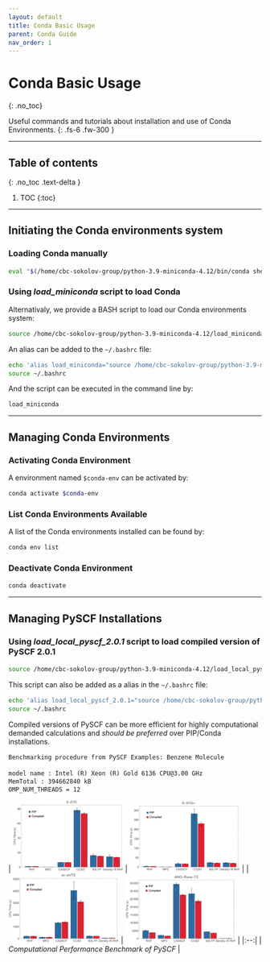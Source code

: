 ```yaml
---
layout: default
title: Conda Basic Usage
parent: Conda Guide
nav_order: 1
---
```


# Conda Basic Usage
{: .no_toc}

Useful commands and tutorials about installation and use of Conda Environments.
{: .fs-6 .fw-300 }

---
## Table of contents
{: .no_toc .text-delta }

1. TOC
{:toc}

---

## Initiating the Conda environments system
### Loading Conda manually
```bash
eval "$(/home/cbc-sokolov-group/python-3.9-miniconda-4.12/bin/conda shell.bash hook)"
```

### Using _load_miniconda_ script to load Conda
Alternativaly, we provide a BASH script to load our Conda environments system:
```bash
source /home/cbc-sokolov-group/python-3.9-miniconda-4.12/load_miniconda
```

An alias can be added to the `~/.bashrc` file:
```bash
echo 'alias load_miniconda="source /home/cbc-sokolov-group/python-3.9-miniconda-4.12/load_miniconda"' >> ~/.bashrc
source ~/.bashrc
```

And the script can be executed in the command line by:
```bash
load_miniconda
```

---

## Managing Conda Environments
### Activating Conda Environment
A environment named `$conda-env` can be activated by:
```bash
conda activate $conda-env
```

### List Conda Environments Available
A list of the Conda environments installed can be found by:
```bash
conda env list
```

### Deactivate Conda Environment
```bash
conda deactivate
```

---

## Managing PySCF Installations
### Using _load_local_pyscf_2.0.1_ script to load compiled version of PySCF 2.0.1
```bash
source /home/cbc-sokolov-group/python-3.9-miniconda-4.12/load_local_pyscf_2.0.1
```

This script can also be added as a alias in the `~/.bashrc` file:
```bash
echo 'alias load_local_pyscf_2.0.1="source /home/cbc-sokolov-group/python-3.9-miniconda-4.12/load_local_pyscf_2.0.1"' >> ~/.bashrc
source ~/.bashrc
```

Compiled versions of PySCF can be more efficient for highly computational demanded calculations and *should be preferred* over PIP/Conda installations.
```
Benchmarking procedure from PySCF Examples: Benzene Molecule

model name : Intel (R) Xeon (R) Gold 6136 CPU@3.00 GHz
MemTotal : 394662840 kB
OMP_NUM_THREADS = 12
```

| <img src="pyscf_benchmark_images/3-21G.png" width="220"> | <img src="pyscf_benchmark_images/6-31Gss.png" width="220"> |
| <img src="pyscf_benchmark_images/cc-pVTZ.png" width="220"> | <img src="pyscf_benchmark_images/ANO-Ross-TZ.png" width="220"> |
|:--:|
| *Computational Performance Benchmark of PySCF* |

